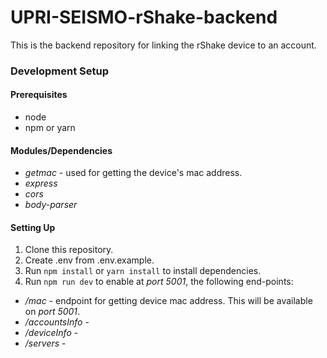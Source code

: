 # UPRI-SEISMO-rShake-backend
This is the backend repository for linking the rShake device to an account.

### Development Setup
#### Prerequisites
* node
* npm or yarn

#### Modules/Dependencies
* *getmac*          - used for getting the device's mac address.
* *express*         
* *cors*              
* *body-parser*     

#### Setting Up
1. Clone this repository.
2. Create .env from .env.example.
3. Run `npm install` or `yarn install` to install dependencies.
4. Run `npm run dev` to enable at *port 5001*, the following end-points:
* */mac*            - endpoint for getting device mac address. This will be available on *port 5001*.
* */accountsInfo*   - 
* */deviceInfo*     - 
* */servers*        - 